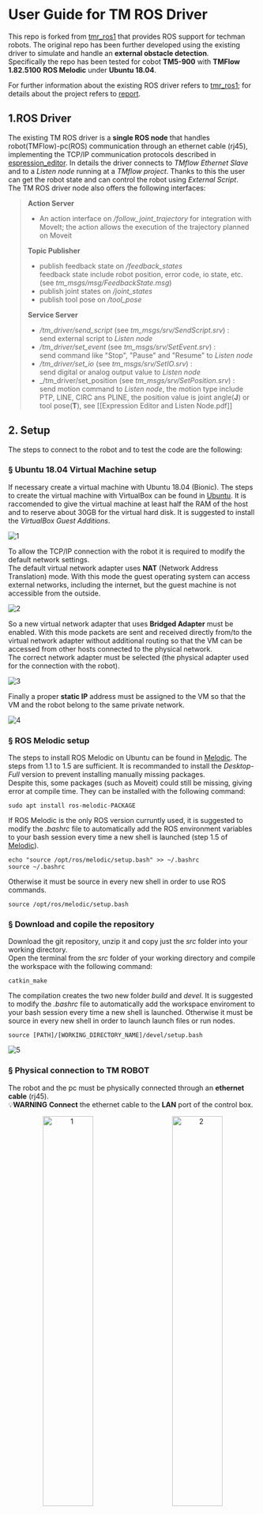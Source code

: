 
# __User Guide for TM ROS Driver__

This repo is forked from [tmr_ros1]( https://github.com/TechmanRobotInc/tmr_ros1) that provides ROS support for techman robots. The original repo has been further developed using the existing driver to simulate and handle an __external obstacle detection__. <br/>
Specifically the repo has been tested for cobot __TM5-900__ with __TMFlow 1.82.5100__ __ROS Melodic__ under __Ubuntu 18.04__.<br/>

For further information about the existing ROS driver refers to [tmr_ros1]( https://github.com/TechmanRobotInc/tmr_ros1); for details about the project refers to [report](src/documents/Report.pdf).<br/>

## __1.ROS Driver__

The existing TM ROS driver is a __single ROS node__ that handles robot(TMFlow)-pc(ROS) communication through an ethernet cable (rj45), implementing the TCP/IP communication protocols described in [espression_editor](src/documents/i848_tm_expression_editor_and_listen_node_reference_manual.pdf).  In details the driver connects to _TMflow Ethernet Slave_ and to a _Listen node_ running at a _TMflow project_. Thanks to this the user can get the robot state and can control the robot using _External Script_. <br/>
The TM ROS driver node also offers the following interfaces:

> __Action Server__
>
> - An  action interface on _/follow_joint_trajectory_ for integration with MoveIt; the action allows the execution of the trajectory planned on Moveit
>
> __Topic Publisher__
>
> - publish feedback state on _/feedback_states_  
feedback state include robot position, error code, io state, etc.
(see _tm_msgs/msg/FeedbackState.msg_)  
> - publish joint states on _/joint_states_  
> - publish tool pose on _/tool_pose_
>
> __Service Server__
>
> - _/tm_driver/send_script_ (see _tm_msgs/srv/SendScript.srv_) :  
send external script to _Listen node_  
> - _/tm_driver/set_event_ (see _tm_msgs/srv/SetEvent.srv_) :  
send command like "Stop", "Pause" and "Resume"  to _Listen node_  
> - _/tm_driver/set_io_ (see _tm_msgs/srv/SetIO.srv_) :  
send digital or analog output value to _Listen node_  
> - _/tm_driver/set_position (see _tm_msgs/srv/SetPosition.srv_) :  
send motion command to _Listen node_, the motion type include PTP, LINE, CIRC ans PLINE, the position value is joint angle(__J__) or tool pose(__T__), see [[Expression Editor and Listen Node.pdf]]
>
>

## __2. Setup__
The steps to connect to the robot and to test the code are the following:

### &sect; __Ubuntu 18.04 Virtual Machine setup__
If necessary create a virtual machine with Ubuntu 18.04 (Bionic). The steps to create the virtual machine with VirtualBox can be found in [Ubuntu](https://www.toptechskills.com/linux-tutorials-courses/how-to-install-ubuntu-1804-bionic-virtualbox/).
It is raccomended to give the virtual machine at least half the RAM of the host and to reserve about 30GB for the virtual hard disk.
It is suggested to install the _VirtualBox Guest Additions_. <br/>

![1](src/figures/ubuntu.png)

To allow the TCP/IP connection with the robot it is required to modify the default network settings.  <br/>
The default virtual network adapter uses __NAT__ (Network Address Translation) mode.
With this mode the guest operating system can access external networks, including the internet, but the guest machine is not accessible from the outside.

![2](src/figures/net1.png)

So a new virtual network adapter that uses __Bridged Adapter__ must be enabled. With this mode packets are sent and received directly from/to the virtual network adapter without additional routing so that the VM can be accessed from other hosts connected to the physical network.<br/>
The correct network adapter must be selected (the physical adapter used for the connection with the robot).

![3](src/figures/net2.png)

Finally a proper __static IP__ address must be assigned to the VM so that the VM and the robot belong to the same private network.

![4](src/figures/net3.png)

### &sect; __ROS Melodic setup__
The steps to install ROS Melodic on Ubuntu can be found in [Melodic](http://wiki.ros.org/melodic/Installation/Ubuntu). The steps from 1.1 to 1.5 are sufficient. It is recommanded to install the _Desktop-Full_ version to prevent installing manually missing packages. <br/>
Despite this, some packages (such as Moveit) could still be missing, giving error at compile time. They can be installed with the following command:

```
sudo apt install ros-melodic-PACKAGE
```
If ROS Melodic is the only ROS version curruntly used, it is suggested to modify the _.bashrc_ file to automatically add the ROS environment variables to your bash session every time a new shell is launched (step 1.5 of [Melodic](http://wiki.ros.org/melodic/Installation/Ubuntu)).

```
echo "source /opt/ros/melodic/setup.bash" >> ~/.bashrc
source ~/.bashrc
```

Otherwise it must be source in every new shell in order to use ROS commands.
```
source /opt/ros/melodic/setup.bash
```


### &sect; __Download and copile the repository__
Download the git repository, unzip it and copy just the _src_ folder into your working directory.<br/>
Open the terminal from the _src_ folder of your working directory and compile the workspace with the following command:

```
catkin_make
```
The compilation creates the two new folder _build_ and _devel_.
It is suggested to modify the _.bashrc_ file to automatically add the workspace enviroment to your bash session every time a new shell is launched. Otherwise it must be source in every new shell in order to launch launch files or run nodes.

```
source [PATH]/[WORKING_DIRECTORY_NAME]/devel/setup.bash
```
![5](src/figures/source.png)

###  &sect; __Physical connection to TM ROBOT__
The robot and the pc must be physically connected through an __ethernet cable__ (rj45). <br/>
:bulb:__WARNING__ __Connect__ the ethernet cable to the __LAN__ port of the control box.

<p align="center">
  <img alt="1" src="src/figures/LAN.jpg" width="45%">
&nbsp; &nbsp; &nbsp; &nbsp;
  <img alt="2" src="src/figures/LAN1.jpg" width="45%">
</p>

### &sect; __TMFlow setup__
On the robot side the steps to enable the communication are the following:

1. Create a new TMFlow project with an infinite loop on a __Listen__ node. Just drag the node from the _nodes menu_, the node parameters can be left to their default value.

![6](src/figures/listen2.png)

When the process enters the Listen Node, it stays in the Listen Node until it triggers and leaves with one of the two exit condition:
__Pass__: executes ScriptExit() or item stopped
__Fail__: connection Timeout or data Timeout or before the Socket Server been established successfully, the flow process has entered the Listen Node
So then connect the _Fail Path_ to a _Stop_ node and the _Pass Path_ to a _Goto_ node to loop back to the listen node.

 ![7](src/figures/listen1.png)

2. The `Network` settings in __System &rArr; Network__ can be left to their __default__ value.
This step is different from what [tmr_ros1]( https://github.com/TechmanRobotInc/tmr_ros1) describes. Connecting the ethernet cable to the only one __LAN__ port (not the GigE ports) of the control box, the Ethernet Slave and the Listen open on __169.254.77.215__.
It is sufficient to set the static ip of the Virtual Machine so that it belongs to the same private network (for example 169.254.77.210).

 ![8](src/figures/open.png)

:bulb:__WARNING__ __Not connect__ the ethernet cable to a __GigE LAN__ port otherwise the Ethernet Slave and the Listen open on the local host 127.0.0.1 and the connection fails <br/>
:bulb:__WARNING__ If the Ethernet Slave and the Listen still open on the local host 127.0.0.1 try the other port though


3. Enable the __Ethenet Slave__ and set the __Ethernet Slave Data Table__ from __Setting &rArr; Connection &rArr; Ethernet Slave__.

 ![9](src/figures/ethernet1.png)

 The __Data Table__ or __Transmit File__ is a customizable list of items that are trasmitted between the Ethernet Slave and clients. In particular when the Ethernet Slave is enabled, the data items in this file are send to the connected clients periodically. <br/>
 These items can be __predefined__ variables, __user defined__ variable or __global variable__. <br/>
 The following items must be selected and added to the transmit file:

- [x] Robot_Error
- [x] Project_Run
- [x] Project_Pause
- [x] Safeguard_A
- [x] ESTOP
- [x] Camera_Light
- [x] Error_Code
- [x] Joint_Angle
- [x] Coord_Robot_Flange
- [x] Coord_Robot_Tool
- [x] TCP_Force
- [x] TCP_Force3D
- [x] TCP_Speed
- [x] TCP_Speed3D
- [x] Joint_Speed
- [x] Joint_Torque
- [x] Project_Speed
- [x] MA_Mode
- [x] Robot Light
- [x] Ctrl_DO0~DO7
- [x] Ctrl_DI0~DI7
- [x] Ctrl_AO0
- [x] Ctrl_AI0~AI1
- [x] END_DO0~DO3
- [x] END_DI0~DI2
- [x] END_AI0

 ![10](src/figures/ethernet2.png)

Another way to set the __Ethernet Slave Data Table__ settings is to directly import the transmit file from [TM ROS Driver vs TMflow software Usage : Import Data Table Setting](https://github.com/TechmanRobotInc/TM_Export).

4. Run the TMFlow project on the robot side and open a terminal on the pc side. <br/>
Check the robot-pc connection with a __ping__ to the robot ip address.

 ![13](src/figures/ping.png)


## __3. Usage__
After following all the steps described in section 2, the following __launch file__ can be launched:

- __loop_trajectory.launch__
- __pick_place_trajectory.launch__
- __moveit_trajectory.launch__
- __test_functions.launch__

The ROS command to open these files is the following:
```
roslaunch obstacle_avoidance [LAUNCH_FILE_NAME]
```
:bulb: WARNING: The __default robot ip address__ is 169.254.77.215; if the robot has a different ip these launch files must be modified changing the value of the parameter _robot_ip_address_ of the __tm_driver__ node.


###  &sect; __test_functions__
This launch file starts the __tm_driver__ node for the robot-pc communication and a __send_script_node__ to test the __External Script__commands available (for the commands refers to [espression_editor](src/documents/i848_tm_expression_editor_and_listen_node_reference_manual.pdf)). <br/>
To test a new command just create a string variable with the desired command and assign it to _srv.request.script_.

![14](src/figures/test.png)

###  &sect; __loop_trajectory__
This launch file starts the following nodes:
- __tm_driver__: the usual node for the robot-pc communication
- __loop_trajectory_node__: this node gives the robot the commands to execute a predefined trajectory in a loop; here the trajectory is just Joint1 (shoulder_1_joint) rotating by +- 90°
- __obstacle_avoidance_naive_loop_node__: this node handles the obstacle avoidance; when ad obstacle is detected it gives the robot the commands to stop the current trajectory and to return to the home pose

To simulate an obstacle detection the __obstacle_detection_naive_node__ must be run with the following command:

```
rosrun obstacle_avoidance obstacle_detection_naive_node
```
This node publishes a custom naive __ObstacleDetected__ message to the topic __tm_driver/obstacle_detected__ that is subscribed by __obstacle_avoidance_naive_loop_node__. <br/>
So launching the __loop_trajectory.launch__ the robot starts a predefined trajectory in a loop; when the __obstacle_detection_naive_node__ is run the robot stops and returns to the home pose.

###  &sect; __pick_place_trajectory__
This launch file is similar to the previous one; the only difference is a more complex predefined trajectory that simulates a pick and place task executed in a loop.
The launch file starts the following nodes:
- __tm_driver__: the usual node for the robot-pc communication
- __pick_place_trajectory_node__: this node gives the robot the commands to execute a predefined trajectory in a loop; here the trajectory is sequence of 4 points to simulate a pick and place task
- __obstacle_avoidance_naive_pick_node__: this node handles the obstacle avoidance; when ad obstacle is detected it gives the robot the commands to stop the current trajectory and to return to the home pose

To simulate an obstacle detection the same __obstacle_detection_naive_node__ must be run.

###  &sect; __moveit_trajectory__
This launch file allows the same obstacle avoidance logic of the previous ones but with a trajectory not predefined but planned through __MoveIt__. <br/>
MoveIt is an __RViz plugin__ and __Rviz__ is the primary visualizer in ROS. The MoveIt Rviz plugin allows you to setup virtual environments (scenes), create __start__ and __goal states__ for the robot interactively, test various __motion planners__ and visualize the output. <br/>
In [tmr_ros1]( https://github.com/TechmanRobotInc/tmr_ros1) there is already a launch file to control the robot through MoveIt that can still be launched with the command:

```
roslaunch tm5_900_moveit_config tm5_900_moveit_planning_execution.launch sim:=False robot_ip:=<robot_ip_address>
```

When the launch file is run, the Rviz window will open, showing the robot __current pose__ that is the default start state. The user can choose the __goal state__, selecting it from the drop-down menu or manually moving the robot goal state. <br/>
The states in the drop-down menu are defined in [tm5_900.srdf](src/tm5_900_moveit_config/config/tm5_900.srdf)

![15](src/figures/states.png)

With the __Plan__ buttom MoveIt plans and shows the trajectory from the start state to the goal state. After the planning, with the __Execute__ buttom, the user can ask the execution of the planned trajectory.

![16](src/figures/moveit.png)

Starting from this a new launch file has been created adding a node __obstacle_avoidance_naive_moveit_node__. This node, as the others, handles the obstacle avoidance, giving the robot the commands to stop the current trajectory and to return to the home pose. The obstacle detection can be simulated running the same __obstacle_detection_naive_node__.

